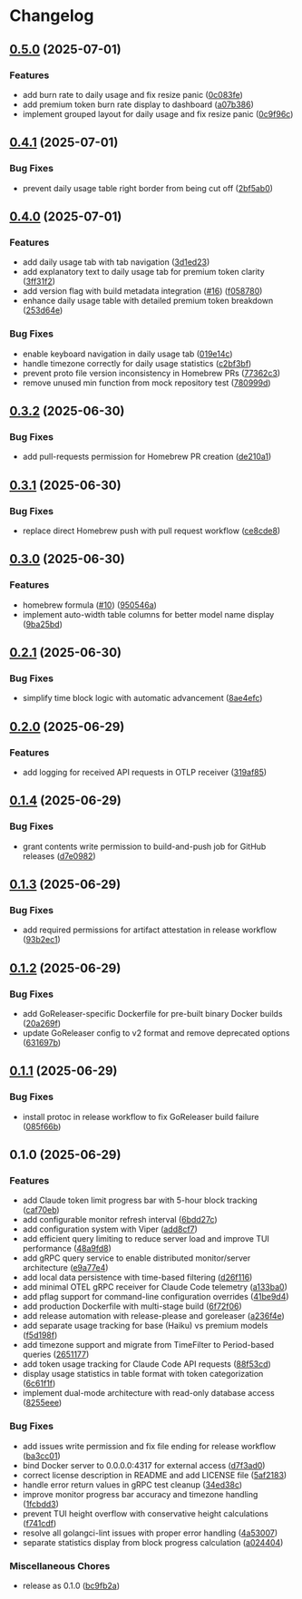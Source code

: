 # Changelog

## [0.5.0](https://github.com/elct9620/ccmon/compare/v0.4.1...v0.5.0) (2025-07-01)


### Features

* add burn rate to daily usage and fix resize panic ([0c083fe](https://github.com/elct9620/ccmon/commit/0c083fe97d753d4e365cda27bd76ad2635574237))
* add premium token burn rate display to dashboard ([a07b386](https://github.com/elct9620/ccmon/commit/a07b386e90c649f8b206f75ebbc09d947e3b4174))
* implement grouped layout for daily usage and fix resize panic ([0c9f96c](https://github.com/elct9620/ccmon/commit/0c9f96c2ad4d49654fc8a74eff2f8a6389beb7a8))

## [0.4.1](https://github.com/elct9620/ccmon/compare/v0.4.0...v0.4.1) (2025-07-01)


### Bug Fixes

* prevent daily usage table right border from being cut off ([2bf5ab0](https://github.com/elct9620/ccmon/commit/2bf5ab0c8aeb2affbc7e47111bd01b66b212c19b))

## [0.4.0](https://github.com/elct9620/ccmon/compare/v0.3.2...v0.4.0) (2025-07-01)


### Features

* add daily usage tab with tab navigation ([3d1ed23](https://github.com/elct9620/ccmon/commit/3d1ed23fae0ed2623f33b595a4b5a4e6cc80bb51))
* add explanatory text to daily usage tab for premium token clarity ([3ff31f2](https://github.com/elct9620/ccmon/commit/3ff31f24ba60d2e615f70e690c50e4ce0fb674df))
* add version flag with build metadata integration ([#16](https://github.com/elct9620/ccmon/issues/16)) ([f058780](https://github.com/elct9620/ccmon/commit/f058780dba8febbc352da96a8ca5d463774fe29d))
* enhance daily usage table with detailed premium token breakdown ([253d64e](https://github.com/elct9620/ccmon/commit/253d64eaa2dfef4590e12a87432107ff7819d84a))


### Bug Fixes

* enable keyboard navigation in daily usage tab ([019e14c](https://github.com/elct9620/ccmon/commit/019e14c89dc8e347b837c8af870617cd38edccdc))
* handle timezone correctly for daily usage statistics ([c2bf3bf](https://github.com/elct9620/ccmon/commit/c2bf3bfc085471a27ff22542d4015ad0031a6190))
* prevent proto file version inconsistency in Homebrew PRs ([77362c3](https://github.com/elct9620/ccmon/commit/77362c37181aded50407c5122c73cf742e5ae0f6))
* remove unused min function from mock repository test ([780999d](https://github.com/elct9620/ccmon/commit/780999dbe50c8b7d15a7f1c10e68a7b8cd2396c3))

## [0.3.2](https://github.com/elct9620/ccmon/compare/v0.3.1...v0.3.2) (2025-06-30)


### Bug Fixes

* add pull-requests permission for Homebrew PR creation ([de210a1](https://github.com/elct9620/ccmon/commit/de210a151e3d9eea14eb11e2e50a885a033ce6e0))

## [0.3.1](https://github.com/elct9620/ccmon/compare/v0.3.0...v0.3.1) (2025-06-30)


### Bug Fixes

* replace direct Homebrew push with pull request workflow ([ce8cde8](https://github.com/elct9620/ccmon/commit/ce8cde82e6cd8b2847b947061955c240be361544))

## [0.3.0](https://github.com/elct9620/ccmon/compare/v0.2.1...v0.3.0) (2025-06-30)


### Features

* homebrew formula ([#10](https://github.com/elct9620/ccmon/issues/10)) ([950546a](https://github.com/elct9620/ccmon/commit/950546af66e8665710d4f10703bb3dae57e0ab13))
* implement auto-width table columns for better model name display ([9ba25bd](https://github.com/elct9620/ccmon/commit/9ba25bdb974017505f95d92ff53df97aba1945d1))

## [0.2.1](https://github.com/elct9620/ccmon/compare/v0.2.0...v0.2.1) (2025-06-30)


### Bug Fixes

* simplify time block logic with automatic advancement ([8ae4efc](https://github.com/elct9620/ccmon/commit/8ae4efcebce9b9fa19f846d7e2f2521e5443c1f1))

## [0.2.0](https://github.com/elct9620/ccmon/compare/v0.1.4...v0.2.0) (2025-06-29)


### Features

* add logging for received API requests in OTLP receiver ([319af85](https://github.com/elct9620/ccmon/commit/319af85174df7959158dba4581d97cf440174b73))

## [0.1.4](https://github.com/elct9620/ccmon/compare/v0.1.3...v0.1.4) (2025-06-29)


### Bug Fixes

* grant contents write permission to build-and-push job for GitHub releases ([d7e0982](https://github.com/elct9620/ccmon/commit/d7e0982e63be3713fc6be8d9ca6815366e0111fe))

## [0.1.3](https://github.com/elct9620/ccmon/compare/v0.1.2...v0.1.3) (2025-06-29)


### Bug Fixes

* add required permissions for artifact attestation in release workflow ([93b2ec1](https://github.com/elct9620/ccmon/commit/93b2ec19bff806139e24581d6768dc2e83ba4104))

## [0.1.2](https://github.com/elct9620/ccmon/compare/v0.1.1...v0.1.2) (2025-06-29)


### Bug Fixes

* add GoReleaser-specific Dockerfile for pre-built binary Docker builds ([20a269f](https://github.com/elct9620/ccmon/commit/20a269f9cfcdbb8aed2af8554fed420b73480a56))
* update GoReleaser config to v2 format and remove deprecated options ([631697b](https://github.com/elct9620/ccmon/commit/631697b644f2fec5bca013b886f20339fff35016))

## [0.1.1](https://github.com/elct9620/ccmon/compare/v0.1.0...v0.1.1) (2025-06-29)


### Bug Fixes

* install protoc in release workflow to fix GoReleaser build failure ([085f66b](https://github.com/elct9620/ccmon/commit/085f66b146356b39ce74c3cb29eaf5b05ad9e67d))

## 0.1.0 (2025-06-29)


### Features

* add Claude token limit progress bar with 5-hour block tracking ([caf70eb](https://github.com/elct9620/ccmon/commit/caf70eb190d6714ea5e5f4e49d75093f7b591d4e))
* add configurable monitor refresh interval ([6bdd27c](https://github.com/elct9620/ccmon/commit/6bdd27ccb2dcf20f9e365f462afdf05ec898825f))
* add configuration system with Viper ([add8cf7](https://github.com/elct9620/ccmon/commit/add8cf73c5a94a778f5e330479fe1e6f230570d8))
* add efficient query limiting to reduce server load and improve TUI performance ([48a9fd8](https://github.com/elct9620/ccmon/commit/48a9fd879a13e6fc6a114c9eda8f951f1174676e))
* add gRPC query service to enable distributed monitor/server architecture ([e9a77e4](https://github.com/elct9620/ccmon/commit/e9a77e42d0ec0986f727859b97dadd6517f4841d))
* add local data persistence with time-based filtering ([d26f116](https://github.com/elct9620/ccmon/commit/d26f116fda2b2f1a86814cce84cb403b1a003ce0))
* add minimal OTEL gRPC receiver for Claude Code telemetry ([a133ba0](https://github.com/elct9620/ccmon/commit/a133ba052062bf0b9b8e0beb857dd86b00dea4ff))
* add pflag support for command-line configuration overrides ([41be9d4](https://github.com/elct9620/ccmon/commit/41be9d44a3b414364d7d21958ea95b5a8f4ba04b))
* add production Dockerfile with multi-stage build ([6f72f06](https://github.com/elct9620/ccmon/commit/6f72f06b89d474e045ec2d6f522517fff05217ef))
* add release automation with release-please and goreleaser ([a236f4e](https://github.com/elct9620/ccmon/commit/a236f4e27d44a9c30bbbf2b29ca2665f7e73326a))
* add separate usage tracking for base (Haiku) vs premium models ([f5d198f](https://github.com/elct9620/ccmon/commit/f5d198ff19d78e2f83fee8f85d6eba7ddb9bf4c5))
* add timezone support and migrate from TimeFilter to Period-based queries ([2651177](https://github.com/elct9620/ccmon/commit/265117789ded83eb8da6d749637044c8548d21fb))
* add token usage tracking for Claude Code API requests ([88f53cd](https://github.com/elct9620/ccmon/commit/88f53cd1b2557530bbf7de0b61c3fd2eab9dd79f))
* display usage statistics in table format with token categorization ([6c61f1f](https://github.com/elct9620/ccmon/commit/6c61f1f96e57934d0d5fab6425c38276a6640a70))
* implement dual-mode architecture with read-only database access ([8255eee](https://github.com/elct9620/ccmon/commit/8255eee2ffac7928723fc99ead3beb17d1a27db2))


### Bug Fixes

* add issues write permission and fix file ending for release workflow ([ba3cc01](https://github.com/elct9620/ccmon/commit/ba3cc01d740ee3cdc1c33900d79116e2b627f9a6))
* bind Docker server to 0.0.0.0:4317 for external access ([d7f3ad0](https://github.com/elct9620/ccmon/commit/d7f3ad02c4f4eaf1daa7307e7ff5f68d84fecb3f))
* correct license description in README and add LICENSE file ([5af2183](https://github.com/elct9620/ccmon/commit/5af2183462bdff6f4da130ea86c365593549a6d9))
* handle error return values in gRPC test cleanup ([34ed38c](https://github.com/elct9620/ccmon/commit/34ed38ca714c8e9a985d893cdc2fbfbc30729d78))
* improve monitor progress bar accuracy and timezone handling ([1fcbdd3](https://github.com/elct9620/ccmon/commit/1fcbdd3f348393f5bdf6070b017fc3e2d3ae7e27))
* prevent TUI height overflow with conservative height calculations ([f741cdf](https://github.com/elct9620/ccmon/commit/f741cdf6817004907a38f28594ed70b8259e4067))
* resolve all golangci-lint issues with proper error handling ([4a53007](https://github.com/elct9620/ccmon/commit/4a530072ca9a87323d6376584e466cb08acf0ccd))
* separate statistics display from block progress calculation ([a024404](https://github.com/elct9620/ccmon/commit/a0244049d39ed417df457de24f63fa5ebb126aad))


### Miscellaneous Chores

* release as 0.1.0 ([bc9fb2a](https://github.com/elct9620/ccmon/commit/bc9fb2a82b49261799288c093dbe35ca6133b0b0))
